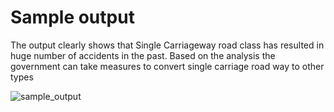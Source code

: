 # Sample output 

The output clearly shows that Single Carriageway road class has resulted in huge number of accidents in the past. Based on the analysis the government can take measures to convert single carriage road way to other types 

![sample_output](https://user-images.githubusercontent.com/17997235/37250863-4e73bd42-24cb-11e8-8e76-1f46ef9e3a4c.JPG)

